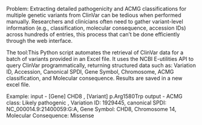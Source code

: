 Problem: Extracting detailed pathogenicity and ACMG classifications for multiple genetic variants from ClinVar can be tedious when performed manually.
Researchers and clinicians often need to gather  variant-level information (e.g., classification, molecular consequence, accession IDs) across hundreds of entries, 
this process that can’t be done efficiently through the web interface.

The tool:This Python script automates the retrieval of ClinVar data for a batch of variants provided in an Excel file.
It uses the NCBI E-utilities API to query ClinVar programmatically, returning structured data such as: Variation ID, Accession, Canonical SPDI, 
Gene Symbol, Chromosome, ACMG classification, and Molecular consequence. Results are saved in a new excel file.

Example:
input -  [Gene] CHD8 , [Variant] p.Arg1580Trp
output - ACMG class: Likely pathogenic , Variation ID: 1929445, canonical SPDI: NC_000014.9:21400059:G:A, Gene Symbol: CHD8, Chromosome 14, Molecular Consequence: Missense
